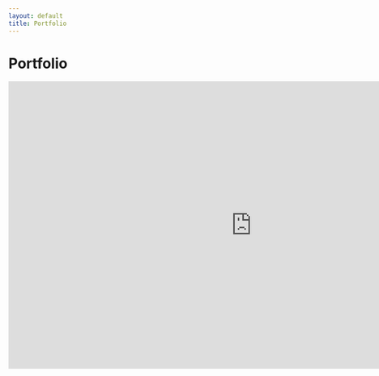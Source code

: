 ```yaml
---
layout: default
title: Portfolio
---
```


# Portfolio

<iframe src="https://docs.google.com/presentation/d/1sUAEvceHoZaW3CBmVW3ALu6-uqSygUud-mFAiEfoafc/present?slide=id.g27829a80dfa_0_364" frameborder="0" width="960" height="569" allowfullscreen="true" mozallowfullscreen="true" webkitallowfullscreen="true"></iframe>

